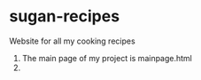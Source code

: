 # sugan-recipes
Website for all my cooking recipes
1. The main page of my project is mainpage.html
2. 